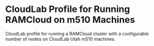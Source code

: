 CloudLab Profile for Running RAMCloud on m510 Machines
======================================================

CloudLab profile for running a RAMCloud cluster with a configurable number of
nodes on CloudLab Utah m510 machines.
